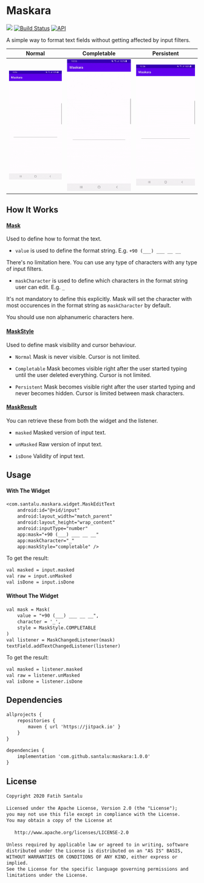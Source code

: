 # Maskara

[![](https://www.jitpack.io/v/santalu/maskara.svg)](https://www.jitpack.io/#santalu/maskara)
[![Build Status](https://travis-ci.org/santalu/maskara.svg?branch=master)](https://travis-ci.org/santalu/maskara)
[![API](https://img.shields.io/badge/API-14%2B-brightgreen.svg?style=flat)](https://android-arsenal.com/api?level=14)

A simple way to format text fields without getting affected by input filters.

| Normal        | Completable   | Persistent    |
| ------------- | ------------- | ------------- |
| <img src="./media/normal.gif" alt="maskara" title="Normal" />  | <img src="./media/completable.gif" alt="maskara" title="Completable" /> | <img src="./media/persistent.gif" alt="maskara" title="Persistent" />  |

## How It Works

#### [Mask](./library/src/main/java/com/santalu/maskara/Mask.kt)

Used to define how to format the text.

* `value` is used to define the format string. E.g. `+90 (___) ___ __ __`

There's no limitation here. You can use any type of characters with any type of input filters.

* `maskCharacter` is used to define which characters in the format string user can edit. E.g. `_`

It's not mandatory to define this explicitly. Mask will set the character with most occurences in the format string as `maskCharacter` by default.

You should use non alphanumeric characters here.

#### [MaskStyle](./library/src/main/java/com/santalu/maskara/MaskStyle.kt)

Used to define mask visibility and cursor behaviour.

* `Normal` Mask is never visible. Cursor is not limited.

* `Completable` Mask becomes visible right after the user started typing until the user deleted everything. Cursor is not limited.

* `Persistent` Mask becomes visible right after the user started typing and never becomes hidden. Cursor is limited between mask characters.

#### [MaskResult](./library/src/main/java/com/santalu/maskara/MaskResult.kt)

You can retrieve these from both the widget and the listener.

* `masked` Masked version of input text.

* `unMasked` Raw version of input text.

* `isDone` Validity of input text.

## Usage

#### With The Widget

```
<com.santalu.maskara.widget.MaskEditText
    android:id="@+id/input"
    android:layout_width="match_parent"
    android:layout_height="wrap_content"
    android:inputType="number"
    app:mask="+90 (___) ___ __ __"
    app:maskCharacter="_"
    app:maskStyle="completable" />
```

To get the result:
```
val masked = input.masked
val raw = input.unMasked
val isDone = input.isDone
```

#### Without The Widget

```
val mask = Mask(
    value = "+90 (___) ___ __ __",
    character = '_',
    style = MaskStyle.COMPLETABLE
)
val listener = MaskChangedListener(mask)
textField.addTextChangedListener(listener)
```

To get the result:
```
val masked = listener.masked
val raw = listener.unMasked
val isDone = listener.isDone
```

## Dependencies

```
allprojects {
    repositories {
        maven { url 'https://jitpack.io' }
    }
}
```

```
dependencies {
    implementation 'com.github.santalu:maskara:1.0.0'
}
```

## License

```
Copyright 2020 Fatih Santalu

Licensed under the Apache License, Version 2.0 (the "License");
you may not use this file except in compliance with the License.
You may obtain a copy of the License at

   http://www.apache.org/licenses/LICENSE-2.0

Unless required by applicable law or agreed to in writing, software
distributed under the License is distributed on an "AS IS" BASIS,
WITHOUT WARRANTIES OR CONDITIONS OF ANY KIND, either express or implied.
See the License for the specific language governing permissions and
limitations under the License.
```
